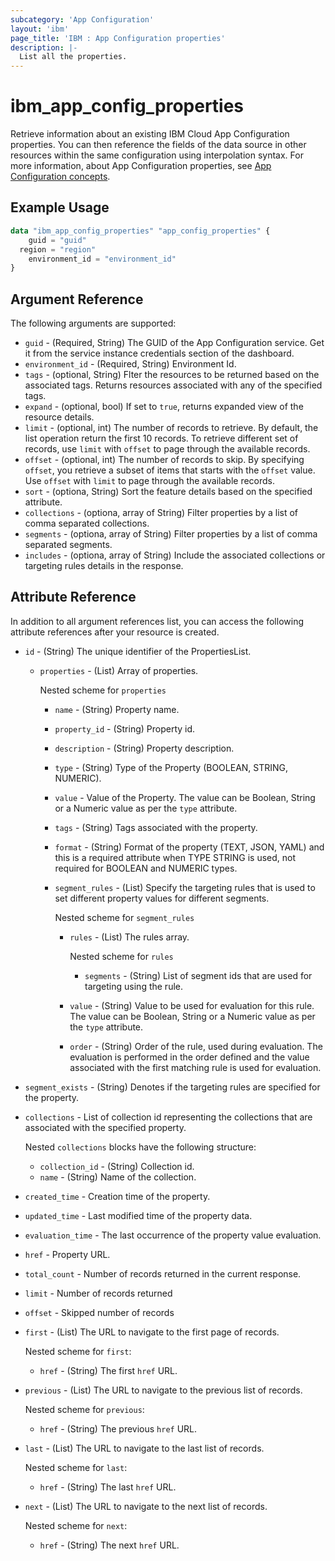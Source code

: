 ```yaml
---
subcategory: 'App Configuration'
layout: 'ibm'
page_title: 'IBM : App Configuration properties'
description: |-
  List all the properties.
---
```


# ibm_app_config_properties

Retrieve information about an existing IBM Cloud App Configuration properties. You can then reference the fields of the data source in other resources within the same configuration using interpolation syntax. For more information, about App Configuration properties, see [App Configuration concepts](https://cloud.ibm.com//docs/app-configuration?topic=app-configuration-ac-overview).

## Example Usage

```terraform
data "ibm_app_config_properties" "app_config_properties" {
	guid = "guid"
  region = "region"
	environment_id = "environment_id"
}
```

## Argument Reference

The following arguments are supported:

- `guid` - (Required, String) The GUID of the App Configuration service. Get it from the service instance credentials section of the dashboard.
- `environment_id` - (Required, String) Environment Id.
- `tags` - (optional, String) Flter the resources to be returned based on the associated tags. Returns resources associated with any of the specified tags.
- `expand` - (optional, bool) If set to `true`, returns expanded view of the resource details.
- `limit` - (optional, int) The number of records to retrieve. By default, the list operation return the first 10 records. To retrieve different set of records, use `limit` with `offset` to page through the available records.
- `offset` - (optional, int) The number of records to skip. By specifying `offset`, you retrieve a subset of items that starts with the `offset` value. Use `offset` with `limit` to page through the available records.
- `sort` - (optiona, String) Sort the feature details based on the specified attribute.
- `collections` - (optiona, array of String) Filter properties by a list of comma separated collections.
- `segments` - (optiona, array of String) Filter properties by a list of comma separated segments.
- `includes` - (optiona, array of String) Include the associated collections or targeting rules details in the response.

## Attribute Reference

In addition to all argument references list, you can access the following attribute references after your resource is created.

- `id` - (String) The unique identifier of the PropertiesList.
  - `properties` -  (List) Array of properties.

     Nested scheme for `properties`
      - `name` - (String) Property name.
      - `property_id` - (String) Property id.
      - `description` - (String) Property description.
      - `type` - (String) Type of the Property (BOOLEAN, STRING, NUMERIC).
      - `value` - Value of the Property. The value can be Boolean, String or a Numeric value as per the `type` attribute.
      - `tags` - (String) Tags associated with the property.
      - `format` -  (String) Format of the property (TEXT, JSON, YAML) and this is a required attribute when TYPE STRING is used, not required for BOOLEAN and NUMERIC types.
    
      - `segment_rules` - (List) Specify the targeting rules that is used to set different property values for different segments. 
  
        Nested scheme for `segment_rules`
        - `rules` - (List) The rules array. 
        
           Nested scheme for `rules`
          - `segments` - (String) List of segment ids that are used for targeting using the rule.
        - `value` - (String) Value to be used for evaluation for this rule. The value can be Boolean, String or a Numeric value as per the `type` attribute.
        - `order` - (String) Order of the rule, used during evaluation. The evaluation is performed in the order defined and the value associated with the first matching rule is used for evaluation.
- `segment_exists` - (String) Denotes if the targeting rules are specified for the property.
- `collections` - List of collection id representing the collections that are associated with the specified property.
  
    Nested `collections` blocks have the following structure:
  - `collection_id` - (String) Collection id.
  - `name` - (String) Name of the collection.
  
- `created_time` - Creation time of the property.
- `updated_time` - Last modified time of the property data.
- `evaluation_time` - The last occurrence of the property value evaluation.
- `href` - Property URL.

- `total_count` - Number of records returned in the current response.
- `limit` - Number of records returned
- `offset` - Skipped number of records

- `first` - (List) The URL to navigate to the first page of records.

  Nested scheme for `first`:
  - `href` - (String) The first `href` URL.

- `previous` - (List) The URL to navigate to the previous list of records.

  Nested scheme for `previous`:
  - `href` - (String) The previous `href` URL.

- `last` - (List) The URL to navigate to the last list of records.

  Nested scheme for `last`:
  - `href` - (String) The last `href` URL.

- `next` - (List) The URL to navigate to the next list of records.

  Nested scheme for `next`:
  - `href` - (String) The next `href` URL.